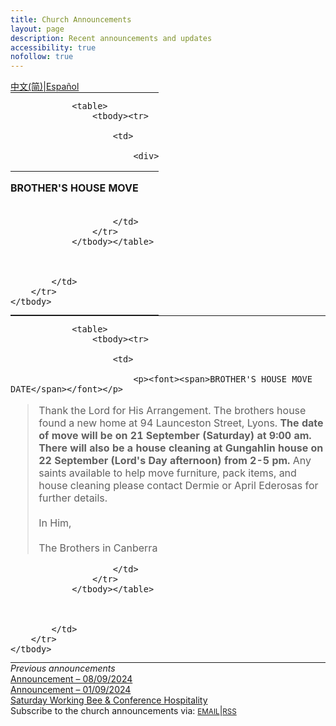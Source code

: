 ```yaml
---
title: Church Announcements
layout: page
description: Recent announcements and updates
accessibility: true
nofollow: true
---
```


<style>
  table, th, td {
    /* Add your custom styles here */
    border: none !important;
    padding: 0 !important;
    margin: 0 !important;
  }
</style>

<div class="row justify-content-end">
  <a href="https://www-churchincanberra-org.translate.goog/e4b1ffcb4ee645488a4729bd77e0b3d89bc0a70d/announcements/?_x_tr_sl=en&_x_tr_tl=zh-cn&_x_tr_hl=auto" target="_blank" class="notranslate w-auto px-1">中文(简)</a>&VerticalLine;<a href="https://www-churchincanberra-org.translate.goog/e4b1ffcb4ee645488a4729bd77e0b3d89bc0a70d/announcements/?_x_tr_sl=en&_x_tr_tl=es&_x_tr_hl=auto" target="_blank" class="notranslate w-auto px-1">Español</a>
</div>

<!-- ANNOUNCEMENT:START -->
<table>
    <tbody>
        <tr>
            <td>
              	
			    
				
                <table>
                    <tbody><tr>
                        
                        <td>
                        
                            <div>
<hr>
<p><strong><span>BROTHER'S HOUSE MOVE</span></strong><br>
&nbsp;</p>
</div>

                        </td>
                    </tr>
                </tbody></table>
				
                
				
            </td>
        </tr>
    </tbody>
</table><table>
    <tbody>
        <tr>
            <td>
              	
			    
				
                <table>
                    <tbody><tr>
                        
                        <td>
                        
                            <p><font><span>BROTHER'S HOUSE MOVE DATE</span></font></p>

<blockquote>
<p>Thank the Lord for His Arrangement.&nbsp;The brothers house found a new home at 94 Launceston Street, Lyons. <strong>The date of move will be on 21 September (Saturday) at 9:00 am. There will also be a house cleaning at Gungahlin house&nbsp;on 22 September (Lord's Day afternoon) from 2-5&nbsp;pm.&nbsp;</strong>Any saints available to help move furniture,&nbsp;pack items, and house cleaning&nbsp;please contact Dermie or April Ederosas for further details.<br>
<br>
In Him,<br>
<br>
The Brothers in Canberra</p>
</blockquote>

                        </td>
                    </tr>
                </tbody></table>
				
                
				
            </td>
        </tr>
    </tbody>
</table><div class="pt-6 pb-6"><em>Previous announcements</em><br /><a href="https://mailchi.mp/churchincanberra.org/announcement-13888257" target="_blank">Announcement – 08/09/2024</a><br /><a href="https://mailchi.mp/churchincanberra.org/announcement-13887994" target="_blank">Announcement – 01/09/2024</a><br /><a href="https://mailchi.mp/churchincanberra.org/announcement-13887968" target="_blank">Saturday Working Bee & Conference Hospitality</a></div>
<!-- ANNOUNCEMENT:END -->

<div class="container pt-6 pb-6 pb-md-10">
  <div class="row">
    Subscribe to the church announcements via:
    <a href="https://churchincanberra.us10.list-manage.com/subscribe?u=12a6ecea8fbc1ad37a233cac1&id=d479a108b4" target="_blank" class="w-auto px-1"><small>EMAIL</small></a>&VerticalLine;<a href="https://us10.campaign-archive.com/feed?u=12a6ecea8fbc1ad37a233cac1&id=d479a108b4" target="_blank" class="w-auto px-1"><small>RSS</small></a>
  </div>
</div>